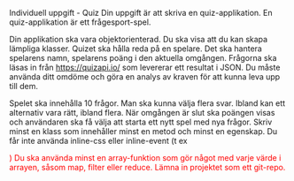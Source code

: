 
Individuell uppgift - Quiz
Din uppgift är att skriva en quiz-applikation. En quiz-applikation är ett frågesport-spel.

Din applikation ska vara objektorienterad. Du ska visa att du kan skapa lämpliga klasser. 
Quizet ska hålla reda på en spelare. Det ska hantera spelarens namn, spelarens poäng i den aktuella omgången.
Frågorna ska läsas in från https://quizapi.io/ som levererar ett resultat i JSON.
Du måste använda ditt omdöme och göra en analys av kraven för att kunna leva upp till dem.

Spelet ska innehålla 10 frågor.
Man ska kunna välja flera svar. Ibland kan ett alternativ vara rätt, ibland flera.
När omgången är slut ska poängen visas och användaren ska få välja att starta ett nytt spel med nya frågor.
Skriv minst en klass som innehåller minst en metod och minst en egenskap.
Du får inte använda inline-css eller inline-event (t ex <p style="color:red" onlick="something();">)
Du ska använda minst en array-funktion som gör något med varje värde i arrayen, såsom map, filter eller reduce.
Lämna in projektet som ett git-repo.
